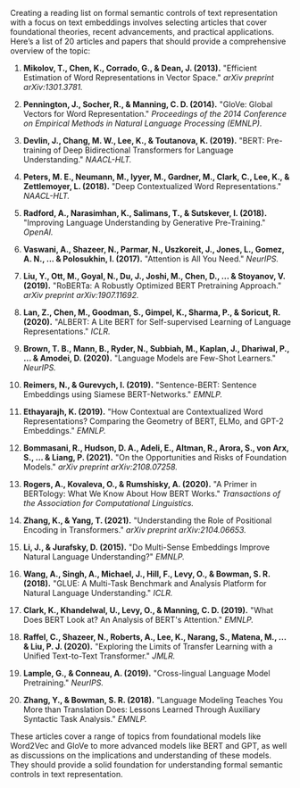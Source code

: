 Creating a reading list on formal semantic controls of text representation with a focus on text embeddings involves selecting articles that cover foundational theories, recent advancements, and practical applications. Here’s a list of 20 articles and papers that should provide a comprehensive overview of the topic:

1. **Mikolov, T., Chen, K., Corrado, G., & Dean, J. (2013).** "Efficient Estimation of Word Representations in Vector Space." *arXiv preprint arXiv:1301.3781.*

2. **Pennington, J., Socher, R., & Manning, C. D. (2014).** "GloVe: Global Vectors for Word Representation." *Proceedings of the 2014 Conference on Empirical Methods in Natural Language Processing (EMNLP).*

3. **Devlin, J., Chang, M. W., Lee, K., & Toutanova, K. (2019).** "BERT: Pre-training of Deep Bidirectional Transformers for Language Understanding." *NAACL-HLT.*

4. **Peters, M. E., Neumann, M., Iyyer, M., Gardner, M., Clark, C., Lee, K., & Zettlemoyer, L. (2018).** "Deep Contextualized Word Representations." *NAACL-HLT.*

5. **Radford, A., Narasimhan, K., Salimans, T., & Sutskever, I. (2018).** "Improving Language Understanding by Generative Pre-Training." *OpenAI.*

6. **Vaswani, A., Shazeer, N., Parmar, N., Uszkoreit, J., Jones, L., Gomez, A. N., ... & Polosukhin, I. (2017).** "Attention is All You Need." *NeurIPS.*

7. **Liu, Y., Ott, M., Goyal, N., Du, J., Joshi, M., Chen, D., ... & Stoyanov, V. (2019).** "RoBERTa: A Robustly Optimized BERT Pretraining Approach." *arXiv preprint arXiv:1907.11692.*

8. **Lan, Z., Chen, M., Goodman, S., Gimpel, K., Sharma, P., & Soricut, R. (2020).** "ALBERT: A Lite BERT for Self-supervised Learning of Language Representations." *ICLR.*

9. **Brown, T. B., Mann, B., Ryder, N., Subbiah, M., Kaplan, J., Dhariwal, P., ... & Amodei, D. (2020).** "Language Models are Few-Shot Learners." *NeurIPS.*

10. **Reimers, N., & Gurevych, I. (2019).** "Sentence-BERT: Sentence Embeddings using Siamese BERT-Networks." *EMNLP.*

11. **Ethayarajh, K. (2019).** "How Contextual are Contextualized Word Representations? Comparing the Geometry of BERT, ELMo, and GPT-2 Embeddings." *EMNLP.*

12. **Bommasani, R., Hudson, D. A., Adeli, E., Altman, R., Arora, S., von Arx, S., ... & Liang, P. (2021).** "On the Opportunities and Risks of Foundation Models." *arXiv preprint arXiv:2108.07258.*

13. **Rogers, A., Kovaleva, O., & Rumshisky, A. (2020).** "A Primer in BERTology: What We Know About How BERT Works." *Transactions of the Association for Computational Linguistics.*

14. **Zhang, K., & Yang, T. (2021).** "Understanding the Role of Positional Encoding in Transformers." *arXiv preprint arXiv:2104.06653.*

15. **Li, J., & Jurafsky, D. (2015).** "Do Multi-Sense Embeddings Improve Natural Language Understanding?" *EMNLP.*

16. **Wang, A., Singh, A., Michael, J., Hill, F., Levy, O., & Bowman, S. R. (2018).** "GLUE: A Multi-Task Benchmark and Analysis Platform for Natural Language Understanding." *ICLR.*

17. **Clark, K., Khandelwal, U., Levy, O., & Manning, C. D. (2019).** "What Does BERT Look at? An Analysis of BERT's Attention." *EMNLP.*

18. **Raffel, C., Shazeer, N., Roberts, A., Lee, K., Narang, S., Matena, M., ... & Liu, P. J. (2020).** "Exploring the Limits of Transfer Learning with a Unified Text-to-Text Transformer." *JMLR.*

19. **Lample, G., & Conneau, A. (2019).** "Cross-lingual Language Model Pretraining." *NeurIPS.*

20. **Zhang, Y., & Bowman, S. R. (2018).** "Language Modeling Teaches You More than Translation Does: Lessons Learned Through Auxiliary Syntactic Task Analysis." *EMNLP.*

These articles cover a range of topics from foundational models like Word2Vec and GloVe to more advanced models like BERT and GPT, as well as discussions on the implications and understanding of these models. They should provide a solid foundation for understanding formal semantic controls in text representation.